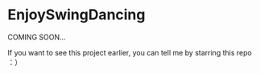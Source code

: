 # EnjoySwingDancing

COMING SOON...

If you want to see this project earlier, you can tell me by starring this repo  ：）


